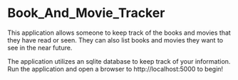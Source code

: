 # Book_And_Movie_Tracker

This application allows someone to keep track of the books and movies that they have read or seen. They can also list books and movies 
they want to see in the near future.

The application utilizes an sqlite database to keep track of your information.
Run the application and open a browser to http://localhost:5000 to begin!
